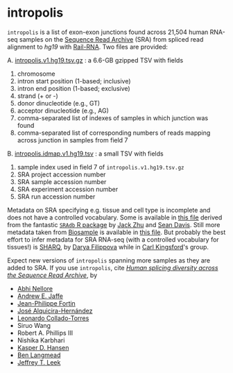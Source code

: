 # intropolis

`intropolis` is a list of exon-exon junctions found across 21,504 human RNA-seq samples on the [Sequence Read Archive](http://www.ncbi.nlm.nih.gov/sra) (SRA) from spliced read alignment to *hg19* with [Rail-RNA](http://rail.bio). Two files are provided:

A. [intropolis.v1.hg19.tsv.gz](http://bit.ly/1SfBRTi) : a 6.6-GB gzipped TSV with fields
  1. chromosome
  2. intron start position (1-based; inclusive)
  3. intron end position (1-based; exclusive)
  4. strand (+ or -)
  5. donor dinucleotide (e.g., GT)
  6. acceptor dinucleotide (e.g., AG)
  7. comma-separated list of indexes of samples in which junction was found
  8. comma-separated list of corresponding numbers of reads mapping across junction in samples from field 7

B. <a href="http://bit.ly/1PmKdpD" download>intropolis.idmap.v1.hg19.tsv</a> : a small TSV with fields
  1. sample index used in field 7 of `intropolis.v1.hg19.tsv.gz`
  2. SRA project accession number
  3. SRA sample accession number
  4. SRA experiment accession number
  5. SRA run accession number

Metadata on SRA specifying e.g. tissue and cell type is incomplete and does not have a controlled vocabulary. Some is available in [this file](http://verve.webfactional.com/misc/all_illumina_sra_for_human.tsv.gz) derived from the fantastic [`SRAdb` R package](https://bioconductor.org/packages/release/bioc/html/SRAdb.html) by [Jack Zhu](https://support.bioconductor.org/u/3338/) and [Sean Davis](http://watson.nci.nih.gov/~sdavis/). Still more metadata taken from [Biosample](http://www.ncbi.nlm.nih.gov/biosample/) is available in [this file](https://raw.githubusercontent.com/nellore/runs/master/sra/hg19/biosample_tags.tsv). But probably the best effort to infer metadata for SRA RNA-seq (with a controlled vocabulary for tissues!) is [SHARQ](http://sharq.compbio.cs.cmu.edu/), by [Darya Filippova](http://www.cs.cmu.edu/~dfilippo/) while in [Carl Kingsford](http://www.cs.cmu.edu/~ckingsf/)'s group.

Expect new versions of `intropolis` spanning more samples as they are added to SRA. If you use `intropolis`, cite [*Human splicing diversity across the Sequence Read Archive*](http://biorxiv.org/content/early/2016/01/29/038224), by

* [Abhi Nellore](http://nellore.github.io)
* [Andrew E. Jaffe](http://www.aejaffe.com/)
* [Jean-Philippe Fortin](http://jfortinbiostats.com/)
* [José Alquicira-Hernández](https://github.com/joseah)
* [Leonardo Collado-Torres](http://www.biostat.jhsph.edu/~lcollado/)
* Siruo Wang
* Robert A. Phillips III
* Nishika Karbhari
* [Kasper D. Hansen](http://www.hansenlab.org/)
* [Ben Langmead](http://www.langmead-lab.org/)
* [Jeffrey T. Leek](http://jtleek.com/)
